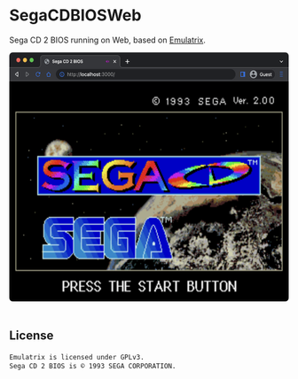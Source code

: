 # SegaCDBIOSWeb
Sega CD 2 BIOS running on Web, based on [Emulatrix](https://github.com/lrusso/Emulatrix).

<div align="center">
  <img src="screenshot.png" height="450" alt="SegaCDBIOSWeb running on Chrome" title="SegaCDBIOSWeb running on Chrome" />
</div>
<br/>

## License
```
Emulatrix is licensed under GPLv3.
Sega CD 2 BIOS is © 1993 SEGA CORPORATION.
```
